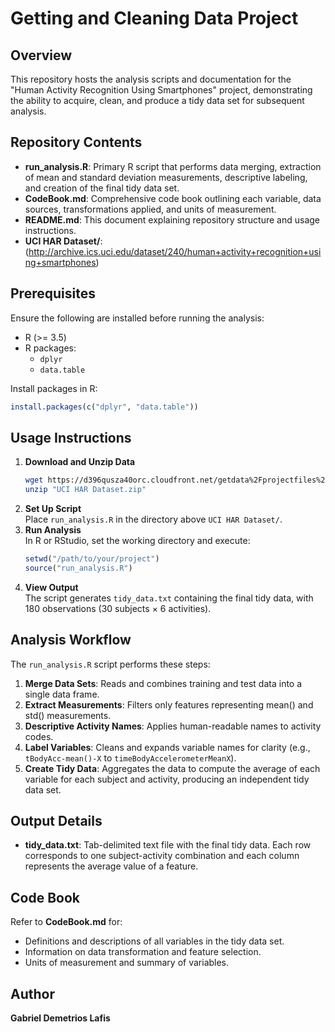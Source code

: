 # Getting and Cleaning Data Project

## Overview

This repository hosts the analysis scripts and documentation for the "Human Activity Recognition Using Smartphones" project, demonstrating the ability to acquire, clean, and produce a tidy data set for subsequent analysis.

## Repository Contents

- **run_analysis.R**: Primary R script that performs data merging, extraction of mean and standard deviation measurements, descriptive labeling, and creation of the final tidy data set.
- **CodeBook.md**: Comprehensive code book outlining each variable, data sources, transformations applied, and units of measurement.
- **README.md**: This document explaining repository structure and usage instructions.
- **UCI HAR Dataset/**: (http://archive.ics.uci.edu/dataset/240/human+activity+recognition+using+smartphones)

## Prerequisites

Ensure the following are installed before running the analysis:

- R (>= 3.5)
- R packages:
  - `dplyr`
  - `data.table`

Install packages in R:
```r
install.packages(c("dplyr", "data.table"))
```

## Usage Instructions

1. **Download and Unzip Data**  
   ```bash
   wget https://d396qusza40orc.cloudfront.net/getdata%2Fprojectfiles%2FUCI%20HAR%20Dataset.zip
   unzip "UCI HAR Dataset.zip"
   ```
2. **Set Up Script**  
   Place `run_analysis.R` in the directory above `UCI HAR Dataset/`.
3. **Run Analysis**  
   In R or RStudio, set the working directory and execute:
   ```r
   setwd("/path/to/your/project")
   source("run_analysis.R")
   ```
4. **View Output**  
   The script generates `tidy_data.txt` containing the final tidy data, with 180 observations (30 subjects × 6 activities).

## Analysis Workflow

The `run_analysis.R` script performs these steps:

1. **Merge Data Sets**: Reads and combines training and test data into a single data frame.
2. **Extract Measurements**: Filters only features representing mean() and std() measurements.
3. **Descriptive Activity Names**: Applies human-readable names to activity codes.
4. **Label Variables**: Cleans and expands variable names for clarity (e.g., `tBodyAcc-mean()-X` to `timeBodyAccelerometerMeanX`).
5. **Create Tidy Data**: Aggregates the data to compute the average of each variable for each subject and activity, producing an independent tidy data set.

## Output Details

- **tidy_data.txt**: Tab-delimited text file with the final tidy data. Each row corresponds to one subject-activity combination and each column represents the average value of a feature.

## Code Book

Refer to **CodeBook.md** for:

- Definitions and descriptions of all variables in the tidy data set.
- Information on data transformation and feature selection.
- Units of measurement and summary of variables.

## Author

**Gabriel Demetrios Lafis**


